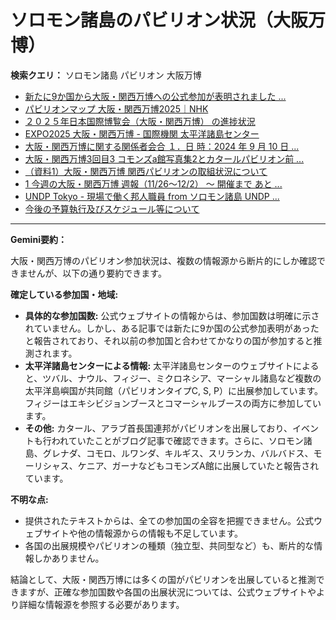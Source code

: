# ソロモン諸島のパビリオン状況（大阪万博）

**検索クエリ：** ソロモン諸島 パビリオン 大阪万博

- [新たに9か国から大阪・関西万博への公式参加が表明されました ...](https://www.expo2025.or.jp/news/news-20220531-01/)
- [パビリオンマップ 大阪・関西万博2025｜NHK](https://www3.nhk.or.jp/news/special/osaka_expo/pavilion/)
- [２０２５年日本国際博覧会（大阪・関西万博） の進捗状況](https://www.cas.go.jp/jp/seisaku/expo_suisin_honbu/kankei_renraku/dai5/siryou1.pdf)
- [EXPO2025 大阪・関西万博 - 国際機関 太平洋諸島センター](https://pic.or.jp/featured_word/10255/)
- [大阪・関西万博に関する関係者会合 １．日 時：2024 年 9 月 10 日 ...](https://www.cas.go.jp/jp/seisaku/osaka_kansai_banpaku/pdf/r60910_siryou1.pdf)
- [大阪・関西万博3回目3 コモンズa館写真集2とカタールパビリオン前 ...](https://ameblo.jp/bomuu/entry-12895014892.html)
- [（資料1）大阪・関西万博 関西パビリオンの取組状況について](https://www.kouiki-kansai.jp/material/files/group/3/1-170shiryo1.pdf)
- [1 今週の大阪・関西万博 週報（11/26～12/2） ～ 開催まで あと ...](https://www.shikoku.meti.go.jp/03_sesakudocs/0310_expo2025/weeklyreport/241126-1202.pdf)
- [UNDP Tokyo - 現場で働く邦人職員 from ソロモン諸島 UNDP ...](https://www.facebook.com/photo.php?fbid=563450347047609&id=476946749031303&set=a.479664938759484&locale=ku_TR)
- [今後の予算執行及びスケジュール等について](https://www.meti.go.jp/shingikai/mono_info_service/expo_budget_monitoring/pdf/005_04_00.pdf)


---

**Gemini要約：**

大阪・関西万博のパビリオン参加状況は、複数の情報源から断片的にしか確認できませんが、以下の通り要約できます。

**確定している参加国・地域:**

* **具体的な参加国数:**  公式ウェブサイトの情報からは、参加国数は明確に示されていません。しかし、ある記事では新たに9か国の公式参加表明があったと報告されており、それ以前の参加国と合わせてかなりの国が参加すると推測されます。
* **太平洋諸島センターによる情報:**  太平洋諸島センターのウェブサイトによると、ツバル、ナウル、フィジー、ミクロネシア、マーシャル諸島など複数の太平洋島嶼国が共同館（パビリオンタイプC, S, P）に出展参加しています。フィジーはエキシビジョンブースとコマーシャルブースの両方に参加しています。
* **その他:** カタール、アラブ首長国連邦がパビリオンを出展しており、イベントも行われていたことがブログ記事で確認できます。さらに、ソロモン諸島、グレナダ、コモロ、ルワンダ、キルギス、スリランカ、バルバドス、モーリシャス、ケニア、ガーナなどもコモンズA館に出展していたと報告されています。


**不明な点:**

* 提供されたテキストからは、全ての参加国の全容を把握できません。公式ウェブサイトや他の情報源からの情報も不足しています。
* 各国の出展規模やパビリオンの種類（独立型、共同型など）も、断片的な情報しかありません。


結論として、大阪・関西万博には多くの国がパビリオンを出展していると推測できますが、正確な参加国数や各国の出展状況については、公式ウェブサイトやより詳細な情報源を参照する必要があります。

